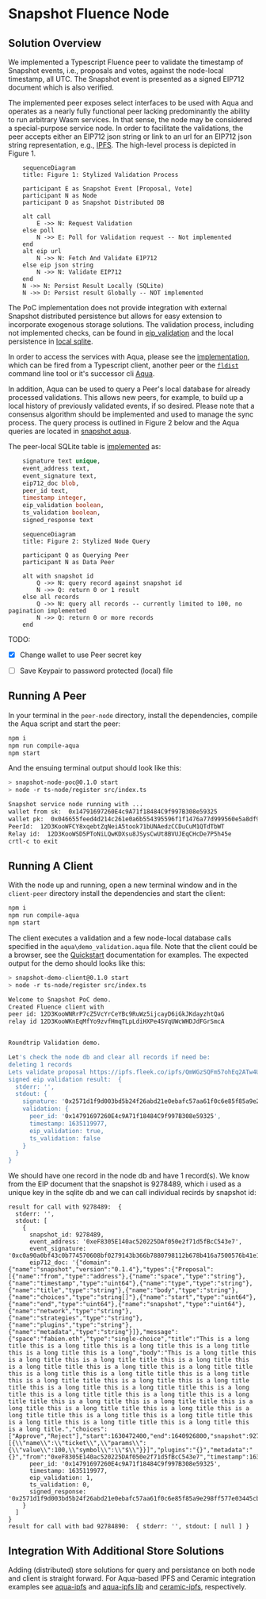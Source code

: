 # Snapshot Fluence Node

## Solution Overview

We implemented a Typescript Fluence peer to validate the timestamp of Snapshot events, i.e., proposals and votes, against the node-local timestamp, all UTC. The Snapshot event is presented as a signed EIP712 document which is also verified. 

The implemented peer exposes select interfaces to be used with Aqua and operates as a nearly fully functional peer lacking predominantly the ability to run arbitrary Wasm services. In that sense, the node may be considered a special-purpose service node. In order to facilitate the validations, the peer accepts either an EIP712 json string or link to an url for an EIP712 json string representation, e.g., [IPFS](https://ipfs.fleek.co/ipfs/QmWGzSQFm57ohEq2ATw4UNHWmYU2HkMjtedcNLodYywpmS). The high-level process is depicted in Figure 1.

```mermaid
    sequenceDiagram
    title: Figure 1: Stylized Validation Process

    participant E as Snapshot Event [Proposal, Vote]    
    participant N as Node
    participant D as Snapshot Distributed DB

    alt call
        E ->> N: Request Validation
    else poll
        N ->> E: Poll for Validation request -- Not implemented
    end
    alt eip url
        N ->> N: Fetch And Validate EIP712
    else eip json string
        N ->> N: Validate EIP712
    end
    N ->> N: Persist Result Locally (SQLite)
    N ->> D: Persist result Globally -- NOT implemented
```

The PoC implementation does not provide integration with external Snapshot distributed persistence but allows for easy extension to incorporate exogenous storage solutions. The validation process, including not implemented checks, can be found in [eip_validation](./src/eip_processor.ts) and the local persistence in [local sqlite](./src/local_db.ts).

In order to access the services with Aqua, please see the [implementation](./aqua/snapshot.aqua), which can be fired from a Typescript client, another peer or the [`fldist`](https://github.com/fluencelabs/fldist) command line tool or it's successor cli [Aqua](https://github.com/fluencelabs/aqua).

In addition, Aqua can be used to query a Peer's local database for already processed validations. This allows new peers, for example, to build up a local history of previously validated events, if so desired. Please note that a consensus algorithm should be implemented and used to manage the sync process. The query process is outlined in Figure 2 below and the Aqua queries are located in [snapshot aqua](./aqua/snapshot.aqua).

The peer-local SQLite table is [implemented](./src/local_db.ts) as:

```sql
    signature text unique,
    event_address text,
    event_signature text,
    eip712_doc blob,
    peer_id text,
    timestamp integer,
    eip_validation boolean,
    ts_validation boolean,
    signed_response text
```


```mermaid
    sequenceDiagram
    title: Figure 2: Stylized Node Query

    participant Q as Querying Peer
    participant N as Data Peer

    alt with snapshot id
        Q ->> N: query record against snapshot id
        N ->> Q: return 0 or 1 result
    else all records
        Q ->> N: query all records -- currently limited to 100, no pagination implemented
        N ->> Q: return 0 or more records
    end
```

TODO:

- [x] Change wallet to use Peer secret key
- [ ] Save Keypair to password protected (local) file


## Running A Peer

In your terminal in the `peer-node` directory, install the dependencies, compile the Aqua script and start the peer:

```bash
npm i
npm run compile-aqua
npm start
```

And the ensuing terminal output should look like this:

```bash
> snapshot-node-poc@0.1.0 start
> node -r ts-node/register src/index.ts

Snapshot service node running with ...
wallet from sk:  0x14791697260E4c9A71f18484C9f997B308e59325
wallet pk:  0x046655feed4d214c261e0a6b554395596f1f1476a77d999560e5a8df9b8a1a3515217e88dd05e938efdd71b2cce322bf01da96cd42087b236e8f5043157a9c068e
PeerId:  12D3KooWFCY8xqebtZqNeiA5took71bUNAedzCCDuCuM1QTdTbWT
Relay id:  12D3KooWSD5PToNiLQwKDXsu8JSysCwUt8BVUJEqCHcDe7P5h45e
crtl-c to exit
```

## Running A Client

With the node up and running, open a new terminal window and in the `client-peer` directory install the dependencies and start the client:

```bash
npm i
npm run compile-aqua
npm start
```

The client executes a validation and a few node-local database calls specified in the `aqua\demo_validation.aqua` file. Note that the client could be a browser, see the [Quickstart](https://doc.fluence.dev/docs/quick-start) documentation for examples. The expected output for the demo should looks like this:

```bash
> snapshot-demo-client@0.1.0 start
> node -r ts-node/register src/index.ts

Welcome to Snapshot PoC demo.
Created Fluence client with
peer id: 12D3KooWNRrP7cZ5VcYrCeYBc9RuWz5ijcayD6iGkJKdayzhtQaG
relay id 12D3KooWKnEqMfYo9zvfHmqTLpLdiHXPe4SVqUWcWHDJdFGrSmcA


Roundtrip Validation demo.

Let's check the node db and clear all records if need be:
deleting 1 records
Lets validate proposal https://ipfs.fleek.co/ipfs/QmWGzSQFm57ohEq2ATw4UNHWmYU2HkMjtedcNLodYywpmS, which is old and should fail.
signed eip validation result:  {
  stderr: '',
  stdout: {
    signature: '0x2571d1f9d003bd5b24f26abd21e0ebafc57aa61f0c6e85f85a9e298ff577e03445cbf182991cf263e7a3ef505276eaa9d160b780355379bed55c912dfa23623f1b',
    validation: {
      peer_id: '0x14791697260E4c9A71f18484C9f997B308e59325',
      timestamp: 1635119977,
      eip_validation: true,
      ts_validation: false
    }
  }
}
```

We should have one record in the node db and have 1 record(s).
We know from the EIP document that the snapshot is 9278489, which i used as a unique key in the sqlite db and we can call individual recirds by snapshot id:
```
result for call with 9278489:  {
  stderr: '',
  stdout: [
    {
      snapshot_id: 9278489,
      event_address: '0xeF8305E140ac520225DAf050e2f71d5fBcC543e7',
      event_signature: '0xc0a90a0bf43c0b774570608bf0279143b366b7880798112b678b416a7500576b41e19f7b4eb457d58de29be3a201f700fafab1f02179da0faae653b7e8ecf82b1c',
      eip712_doc: '{"domain":{"name":"snapshot","version":"0.1.4"},"types":{"Proposal":[{"name":"from","type":"address"},{"name":"space","type":"string"},{"name":"timestamp","type":"uint64"},{"name":"type","type":"string"},{"name":"title","type":"string"},{"name":"body","type":"string"},{"name":"choices","type":"string[]"},{"name":"start","type":"uint64"},{"name":"end","type":"uint64"},{"name":"snapshot","type":"uint64"},{"name":"network","type":"string"},{"name":"strategies","type":"string"},{"name":"plugins","type":"string"},{"name":"metadata","type":"string"}]},"message":{"space":"fabien.eth","type":"single-choice","title":"This is a long title this is a long title this is a long title this is a long title this is a long title this is a long","body":"This is a long title this is a long title this is a long title title this is a long title this is a long title title this is a long title this is a long title title this is a long title this is a long title title this is a long title this is a long title title this is a long title this is a long title title this is a long title this is a long title title this is a long title this is a long title title this is a long title this is a long title title this is a long title this is a long title title this is a long title this is a long title title this is a long title this is a long title title this is a long title this is a long title title this is a long title this is a long title title this is a long title this is a long title.","choices":["Approve","Reject"],"start":1630472400,"end":1640926800,"snapshot":9278489,"network":"4","strategies":"[{\\"name\\":\\"ticket\\",\\"params\\":{\\"value\\":100,\\"symbol\\":\\"$\\"}}]","plugins":"{}","metadata":"{}","from":"0xeF8305E140ac520225DAf050e2f71d5fBcC543e7","timestamp":1631432106}}',
      peer_id: '0x14791697260E4c9A71f18484C9f997B308e59325',
      timestamp: 1635119977,
      eip_validation: 1,
      ts_validation: 0,
      signed_response: '0x2571d1f9d003bd5b24f26abd21e0ebafc57aa61f0c6e85f85a9e298ff577e03445cbf182991cf263e7a3ef505276eaa9d160b780355379bed55c912dfa23623f1b'
    }
  ]
}
result for call with bad 92784890:  { stderr: '', stdout: [ null ] }
```

## Integration With Additional Store Solutions

Adding (distributed) store solutions for query and persistance on both node and client is straight forward. For Aqua-based IPFS and Ceramic integration examples see [aqua-ipfs](https://github.com/fluencelabs/examples/tree/main/aqua-examples/aqua-ipfs-integration) and [aqua-ipfs lib](https://doc.fluence.dev/aqua-book/libraries/aqua-ipfs) and [ceramic-ipfs](https://github.com/fluencelabs/examples/tree/main/aqua-examples/aqua-ceramic-integration), respectively.
